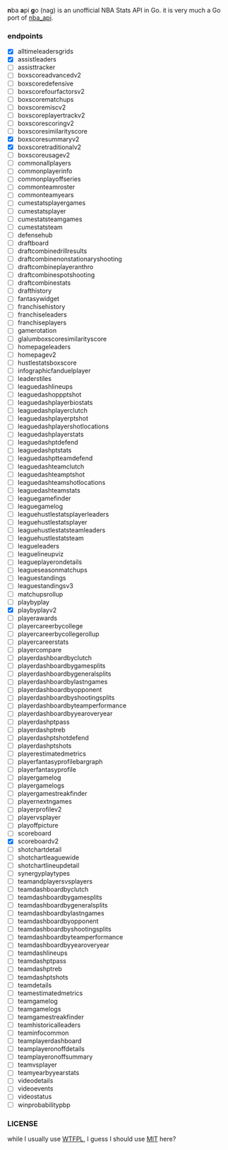 **n**ba **a**pi **g**o (nag) is an unofficial NBA Stats API in Go. it is very much a Go port of [nba_api](https://github.com/swar/nba_api).

### endpoints

- [x] alltimeleadersgrids
- [x] assistleaders
- [ ] assisttracker
- [ ] boxscoreadvancedv2
- [ ] boxscoredefensive
- [ ] boxscorefourfactorsv2
- [ ] boxscorematchups
- [ ] boxscoremiscv2
- [ ] boxscoreplayertrackv2
- [ ] boxscorescoringv2
- [ ] boxscoresimilarityscore
- [x] boxscoresummaryv2
- [x] boxscoretraditionalv2
- [ ] boxscoreusagev2
- [ ] commonallplayers
- [ ] commonplayerinfo
- [ ] commonplayoffseries
- [ ] commonteamroster
- [ ] commonteamyears
- [ ] cumestatsplayergames
- [ ] cumestatsplayer
- [ ] cumestatsteamgames
- [ ] cumestatsteam
- [ ] defensehub
- [ ] draftboard
- [ ] draftcombinedrillresults
- [ ] draftcombinenonstationaryshooting
- [ ] draftcombineplayeranthro
- [ ] draftcombinespotshooting
- [ ] draftcombinestats
- [ ] drafthistory
- [ ] fantasywidget
- [ ] franchisehistory
- [ ] franchiseleaders
- [ ] franchiseplayers
- [ ] gamerotation
- [ ] glalumboxscoresimilarityscore
- [ ] homepageleaders
- [ ] homepagev2
- [ ] hustlestatsboxscore
- [ ] infographicfanduelplayer
- [ ] leaderstiles
- [ ] leaguedashlineups
- [ ] leaguedashoppptshot
- [ ] leaguedashplayerbiostats
- [ ] leaguedashplayerclutch
- [ ] leaguedashplayerptshot
- [ ] leaguedashplayershotlocations
- [ ] leaguedashplayerstats
- [ ] leaguedashptdefend
- [ ] leaguedashptstats
- [ ] leaguedashptteamdefend
- [ ] leaguedashteamclutch
- [ ] leaguedashteamptshot
- [ ] leaguedashteamshotlocations
- [ ] leaguedashteamstats
- [ ] leaguegamefinder
- [ ] leaguegamelog
- [ ] leaguehustlestatsplayerleaders
- [ ] leaguehustlestatsplayer
- [ ] leaguehustlestatsteamleaders
- [ ] leaguehustlestatsteam
- [ ] leagueleaders
- [ ] leaguelineupviz
- [ ] leagueplayerondetails
- [ ] leagueseasonmatchups
- [ ] leaguestandings
- [ ] leaguestandingsv3
- [ ] matchupsrollup
- [ ] playbyplay
- [x] playbyplayv2
- [ ] playerawards
- [ ] playercareerbycollege
- [ ] playercareerbycollegerollup
- [ ] playercareerstats
- [ ] playercompare
- [ ] playerdashboardbyclutch
- [ ] playerdashboardbygamesplits
- [ ] playerdashboardbygeneralsplits
- [ ] playerdashboardbylastngames
- [ ] playerdashboardbyopponent
- [ ] playerdashboardbyshootingsplits
- [ ] playerdashboardbyteamperformance
- [ ] playerdashboardbyyearoveryear
- [ ] playerdashptpass
- [ ] playerdashptreb
- [ ] playerdashptshotdefend
- [ ] playerdashptshots
- [ ] playerestimatedmetrics
- [ ] playerfantasyprofilebargraph
- [ ] playerfantasyprofile
- [ ] playergamelog
- [ ] playergamelogs
- [ ] playergamestreakfinder
- [ ] playernextngames
- [ ] playerprofilev2
- [ ] playervsplayer
- [ ] playoffpicture
- [ ] scoreboard
- [x] scoreboardv2
- [ ] shotchartdetail
- [ ] shotchartleaguewide
- [ ] shotchartlineupdetail
- [ ] synergyplaytypes
- [ ] teamandplayersvsplayers
- [ ] teamdashboardbyclutch
- [ ] teamdashboardbygamesplits
- [ ] teamdashboardbygeneralsplits
- [ ] teamdashboardbylastngames
- [ ] teamdashboardbyopponent
- [ ] teamdashboardbyshootingsplits
- [ ] teamdashboardbyteamperformance
- [ ] teamdashboardbyyearoveryear
- [ ] teamdashlineups
- [ ] teamdashptpass
- [ ] teamdashptreb
- [ ] teamdashptshots
- [ ] teamdetails
- [ ] teamestimatedmetrics
- [ ] teamgamelog
- [ ] teamgamelogs
- [ ] teamgamestreakfinder
- [ ] teamhistoricalleaders
- [ ] teaminfocommon
- [ ] teamplayerdashboard
- [ ] teamplayeronoffdetails
- [ ] teamplayeronoffsummary
- [ ] teamvsplayer
- [ ] teamyearbyyearstats
- [ ] videodetails
- [ ] videoevents
- [ ] videostatus
- [ ] winprobabilitypbp

### LICENSE

while I usually use [WTFPL](http://www.wtfpl.net/faq/), I guess I should use [MIT](LICENSE) here?
